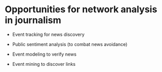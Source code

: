 # Opportunities for network analysis in journalism

- Event tracking for news discovery

- Public sentiment analysis (to combat news avoidance)

- Event modeling to verify news

- Event mining to discover links